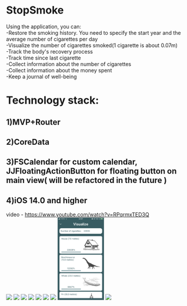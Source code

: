 # StopSmoke
Using the application, you can:    
-Restore the smoking history. You need to specify the start year and the average number of cigarettes per day     
-Visualize the number of cigarettes smoked(1 cigarette is about 0.07m)     
-Track the body's recovery process     
-Track time since last cigarette    
-Collect information about the number of cigarettes     
-Collect information about the money spent    
-Keep a journal of well-being    

#  Technology stack:    
## 1)MVP+Router    
## 2)CoreData    
## 3)FSCalendar for custom calendar, JJFloatingActionButton for floating button on main view( will be refactored in the future )     
## 4)iOS 14.0 and higher

video - https://www.youtube.com/watch?v=RPqrmxTED3Q  
<img src="https://github.com/Mara00whm/StopSmoke/blob/feature/Readme/ExampleWork/restoreView.PNG" width="25%"></img> <img src="https://github.com/Mara00whm/StopSmoke/blob/feature/cigaretteLimit/ExampleWork/visualizeButton.PNG" width="25%"></img> <img src="https://github.com/Mara00whm/StopSmoke/blob/feature/cigaretteLimit/ExampleWork/writeButton.PNG" width="25%"></img> <img src="https://github.com/Mara00whm/StopSmoke/blob/feature/cigaretteLimit/ExampleWork/limitView.PNG" width="25%"></img> <img src="https://github.com/Mara00whm/StopSmoke/blob/feature/Readme/ExampleWork/healthView.PNG" width="25%"></img> <img src="https://github.com/Mara00whm/StopSmoke/blob/feature/Readme/ExampleWork/moneySpentView.PNG" width="25%"></img> <img src="https://github.com/Mara00whm/StopSmoke/blob/feature/Readme/ExampleWork/smokeView.PNG" width="25%"></img> <img src="https://github.com/Mara00whm/StopSmoke/blob/main/ExampleWork/visualizeview.PNG" width="25%"></img> <img src="https://github.com/Mara00whm/StopSmoke/blob/feature/Readme/ExampleWork/calendarView.PNG" width="25%"></img> 
